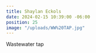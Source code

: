 ```yaml
---
title: Shaylan Eckols
date: 2024-02-15 10:39:00 -06:00
position: 25
image: "/uploads/WW%20TAP.jpg"
---
```


Wastewater tap